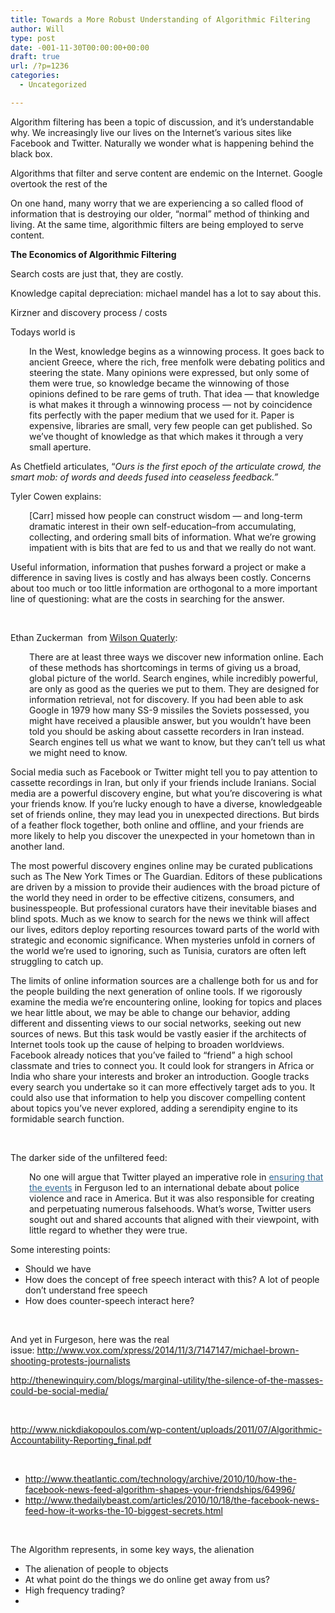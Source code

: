 ```yaml
---
title: Towards a More Robust Understanding of Algorithmic Filtering
author: Will
type: post
date: -001-11-30T00:00:00+00:00
draft: true
url: /?p=1236
categories:
  - Uncategorized

---
```

Algorithm filtering has been a topic of discussion, and it&#8217;s understandable why. We increasingly live our lives on the Internet&#8217;s various sites like Facebook and Twitter. Naturally we wonder what is happening behind the black box.

Algorithms that filter and serve content are endemic on the Internet. Google overtook the rest of the

On one hand, many worry that we are experiencing a so called flood of information that is destroying our older, &#8220;normal&#8221; method of thinking and living. At the same time, algorithmic filters are being employed to serve content.

**The Economics of Algorithmic Filtering**

Search costs are just that, they are costly.

Knowledge capital depreciation: michael mandel has a lot to say about this.

Kirzner and discovery process / costs

Todays world is

<p style="padding-left: 30px;">
  In the West, knowledge begins as a winnowing process. It goes back to ancient Greece, where the rich, free menfolk were debating politics and steering the state. Many opinions were expressed, but only some of them were true, so knowledge became the winnowing of those opinions defined to be rare gems of truth. That idea — that knowledge is what makes it through a winnowing process — not by coincidence fits perfectly with the paper medium that we used for it. Paper is expensive, libraries are small, very few people can get published. So we’ve thought of knowledge as that which makes it through a very small aperture.
</p>

As Chetfield articulates, &#8220;_Ours is the first epoch of the articulate crowd, the smart mob: of words and deeds fused into ceaseless feedback.&#8221;_

Tyler Cowen explains:

<p style="padding-left: 30px;">
  [Carr] missed how people can construct wisdom — and long-term dramatic interest in their own self-education–from accumulating, collecting, and ordering small bits of information. What we’re growing impatient with is bits that are fed to us and that we really do not want.
</p>

Useful information, information that pushes forward a project or make a difference in saving lives is costly and has always been costly. Concerns about too much or too little information are orthogonal to a more important line of questioning: what are the costs in searching for the answer.

&nbsp;

Ethan Zuckerman  from [Wilson Quaterly][1]:

<p style="padding-left: 30px;">
  There are at least three ways we discover new information online. Each of these methods has shortcomings in terms of giving us a broad, global picture of the world. Search engines, while incredibly powerful, are only as good as the queries we put to them. They are designed for information retrieval, not for discovery. If you had been able to ask Google in 1979 how many SS-9 missiles the Soviets possessed, you might have received a plausible answer, but you wouldn’t have been told you should be asking about cassette recorders in Iran instead. Search engines tell us what we want to know, but they can’t tell us what we might need to know.
</p>

Social media such as Facebook or Twitter might tell you to pay attention to cassette recordings in Iran, but only if your friends include Iranians. Social media are a powerful discovery engine, but what you’re discovering is what your friends know. If you’re lucky enough to have a diverse, knowledgeable set of friends online, they may lead you in unexpected directions. But birds of a feather flock together, both online and offline, and your friends are more likely to help you discover the unexpected in your hometown than in another land.

The most powerful discovery engines online may be curated publications such as The New York Times or The Guardian. Editors of these publications are driven by a mission to provide their audiences with the broad picture of the world they need in order to be effective citizens, consumers, and businesspeople. But professional curators have their inevitable biases and blind spots. Much as we know to search for the news we think will affect our lives, editors deploy reporting resources toward parts of the world with strategic and economic significance. When mysteries unfold in corners of the world we’re used to ignoring, such as Tunisia, curators are often left struggling to catch up.

The limits of online information sources are a challenge both for us and for the people building the next generation of online tools. If we rigorously examine the media we’re encountering online, looking for topics and places we hear little about, we may be able to change our behavior, adding different and dissenting views to our social networks, seeking out new sources of news. But this task would be vastly easier if the architects of Internet tools took up the cause of helping to broaden worldviews. Facebook already notices that you’ve failed to “friend” a high school classmate and tries to connect you. It could look for strangers in Africa or India who share your interests and broker an introduction. Google tracks every search you undertake so it can more effectively target ads to you. It could also use that information to help you discover compelling content about topics you’ve never explored, adding a serendipity engine to its formidable search function.

&nbsp;

The darker side of the unfiltered feed:

<p style="padding-left: 30px;">
  No one will argue that Twitter played an imperative role in <a style="color: #326891;" href="http://www.nytimes.com/2014/08/18/business/media/view-of-ferguson-thrust-michael-brown-shooting-to-national-attention.html">ensuring that the events</a> in Ferguson led to an international debate about police violence and race in America. But it was also responsible for creating and perpetuating numerous falsehoods. What’s worse, Twitter users sought out and shared accounts that aligned with their viewpoint, with little regard to whether they were true.
</p>

Some interesting points:

  * Should we have
  * How does the concept of free speech interact with this? A lot of people don&#8217;t understand free speech
  * How does counter-speech interact here?

&nbsp;

And yet in Furgeson, here was the real issue: http://www.vox.com/xpress/2014/11/3/7147147/michael-brown-shooting-protests-journalists

http://thenewinquiry.com/blogs/marginal-utility/the-silence-of-the-masses-could-be-social-media/

&nbsp;

http://www.nickdiakopoulos.com/wp-content/uploads/2011/07/Algorithmic-Accountability-Reporting_final.pdf

&nbsp;

  * <http://www.theatlantic.com/technology/archive/2010/10/how-the-facebook-news-feed-algorithm-shapes-your-friendships/64996/>
  * <http://www.thedailybeast.com/articles/2010/10/18/the-facebook-news-feed-how-it-works-the-10-biggest-secrets.html>

&nbsp;

The Algorithm represents, in some key ways, the alienation

  * The alienation of people to objects
  * At what point do the things we do online get away from us?
  * High frequency trading?
  * 

&nbsp;

 [1]: http://archive.wilsonquarterly.com/essays/small-world-after-all
